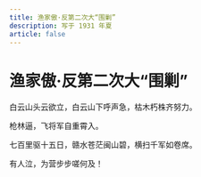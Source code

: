 ```yaml
---
title: 渔家傲·反第二次大“围剿”
description: 写于 1931 年夏
article: false
---
```


# 渔家傲·反第二次大“围剿”

白云山头云欲立，白云山下呼声急，枯木朽株齐努力。

枪林逼，飞将军自重霄入。

七百里驱十五日，赣水苍茫闽山碧，横扫千军如卷席。

有人泣，为营步步嗟何及！ 
